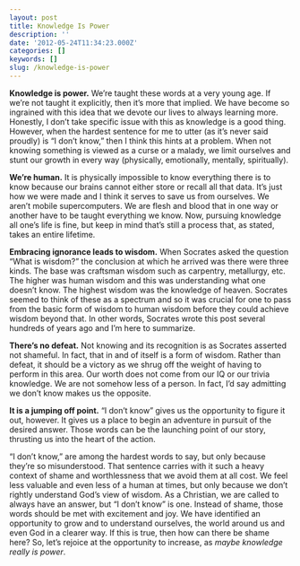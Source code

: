 ```yaml
---
layout: post
title: Knowledge Is Power
description: ''
date: '2012-05-24T11:34:23.000Z'
categories: []
keywords: []
slug: /knowledge-is-power
---
```


**Knowledge is power.** We’re taught these words at a very young age. If we’re not taught it explicitly, then it’s more that implied. We have become so ingrained with this idea that we devote our lives to always learning more. Honestly, I don’t take specific issue with this as knowledge is a good thing. However, when the hardest sentence for me to utter (as it’s never said proudly) is “I don’t know,” then I think this hints at a problem. When not knowing something is viewed as a curse or a malady, we limit ourselves and stunt our growth in every way (physically, emotionally, mentally, spiritually).

**We’re human.** It is physically impossible to know everything there is to know because our brains cannot either store or recall all that data. It’s just how we were made and I think it serves to save us from ourselves. We aren’t mobile supercomputers. We are flesh and blood that in one way or another have to be taught everything we know. Now, pursuing knowledge all one’s life is fine, but keep in mind that’s still a process that, as stated, takes an entire lifetime.

**Embracing ignorance leads to wisdom.** When Socrates asked the question “What is wisdom?” the conclusion at which he arrived was there were three kinds. The base was craftsman wisdom such as carpentry, metallurgy, etc. The higher was human wisdom and this was understanding what one doesn’t know. The highest wisdom was the knowledge of heaven. Socrates seemed to think of these as a spectrum and so it was crucial for one to pass from the basic form of wisdom to human wisdom before they could achieve wisdom beyond that. In other words, Socrates wrote this post several hundreds of years ago and I’m here to summarize.

**There’s no defeat.** Not knowing and its recognition is as Socrates asserted not shameful. In fact, that in and of itself is a form of wisdom. Rather than defeat, it should be a victory as we shrug off the weight of having to perform in this area. Our worth does not come from our IQ or our trivia knowledge. We are not somehow less of a person. In fact, I’d say admitting we don’t know makes us the opposite.

**It is a jumping off point.** “I don’t know” gives us the opportunity to figure it out, however. It gives us a place to begin an adventure in pursuit of the desired answer. Those words can be the launching point of our story, thrusting us into the heart of the action.

“I don’t know,” are among the hardest words to say, but only because they’re so misunderstood. That sentence carries with it such a heavy context of shame and worthlessness that we avoid them at all cost. We feel less valuable and even less of a human at times, but only because we don’t rightly understand God’s view of wisdom. As a Christian, we are called to always have an answer, but “I don’t know” is one. Instead of shame, those words should be met with excitement and joy. We have identified an opportunity to grow and to understand ourselves, the world around us and even God in a clearer way. If this is true, then how can there be shame here? So, let’s rejoice at the opportunity to increase, as _maybe knowledge really is power_.